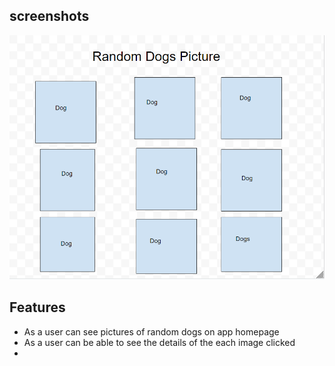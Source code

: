 ## screenshots

![WireFrames](/images/image-1.png)

## Features 

- As a user can see pictures of random dogs on app homepage
- As a user can be able to see the details of the each image clicked
- 